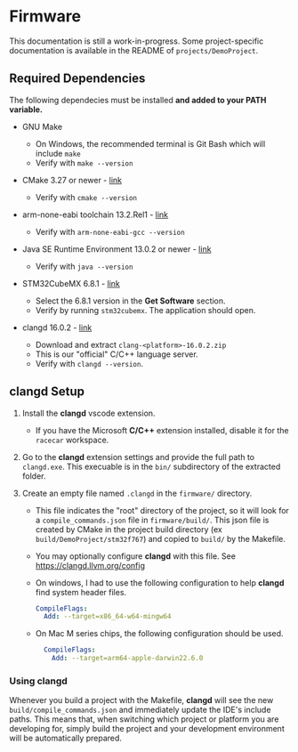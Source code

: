 # Firmware

This documentation is still a work-in-progress. Some project-specific documentation is available in the README of `projects/DemoProject`.

## Required Dependencies

The following dependecies must be installed __and added to your PATH variable.__

* GNU Make
  * On Windows, the recommended terminal is Git Bash which will include `make`
  * Verify with `make --version`
  
* CMake 3.27 or newer - [link](https://cmake.org/download/)
  * Verify with `cmake --version`

* arm-none-eabi toolchain 13.2.Rel1 - [link](https://developer.arm.com/downloads/-/arm-gnu-toolchain-downloads)
  * Verify with `arm-none-eabi-gcc --version`

* Java SE Runtime Environment 13.0.2 or newer - [link](https://www.oracle.com/java/technologies/javase/jdk13-archive-downloads.html)
  * Verify with `java --version`

* STM32CubeMX 6.8.1 - [link](https://www.st.com/en/development-tools/stm32cubemx)
  * Select the 6.8.1 version in the __Get Software__ section.
  * Verify by running `stm32cubemx`. The application should open.

* clangd 16.0.2 - [link](https://github.com/clangd/clangd/releases/tag/16.0.2)
  * Download and extract `clang-<platform>-16.0.2.zip`
  * This is our "official" C/C++ language server.
  * Verify with ``clangd --version``.

## __clangd__ Setup

1. Install the __clangd__ vscode extension.

   * If you have the Microsoft __C/C++__ extension installed, disable it for the `racecar` workspace.

2. Go to the __clangd__ extension settings and provide the full path to `clangd.exe`. This execuable is in the `bin/` subdirectory of the extracted folder.

3. Create an empty file named `.clangd` in the `firmware/` directory.
   * This file indicates the "root" directory of the project, so it will look for a `compile_commands.json` file in `firmware/build/`. This json file is created by CMake in the project build directory (ex `build/DemoProject/stm32f767`) and copied to `build/` by the Makefile.
   * You may optionally configure __clangd__ with this file. See <https://clangd.llvm.org/config>
   * On windows, I had to use the following configuration to help __clangd__ find system header files.

      ```yaml
      CompileFlags:
        Add: --target=x86_64-w64-mingw64
      ```

   * On Mac M series chips, the following configuration should be used.

      ```yaml
        CompileFlags:
          Add: --target=arm64-apple-darwin22.6.0
      ```

### Using __clangd__

Whenever you build a project with the Makefile, __clangd__ will see the new `build/compile_commands.json` and immediately update the IDE's include paths. This means that, when switching which project or platform you are developing for, simply build the project and your development environment will be automatically prepared.
